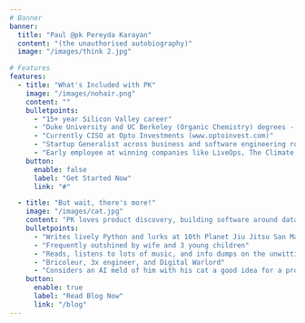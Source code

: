 ```yaml
---
# Banner
banner:
  title: "Paul @pk Pereyda Karayan"
  content: "(the unauthorised autobiography)"
  image: "/images/think 2.jpg"

# Features
features:
  - title: "What's Included with PK"
    image: "/images/nohair.png"
    content: ""
    bulletpoints:
      - "15+ year Silicon Valley career"
      - "Duke University and UC Berkeley (Organic Chemistry) degrees - lightly used"
      - "Currently CISO at Opto Investments (www.optoinvest.com)"
      - "Startup Generalist across business and software engineering roles. Solves hard problems that matter(tm)"
      - "Early employee at winning companies like LiveOps, The Climate Corporation, Addepar, Primer.ai, and Opto Investments (>$5 Billion of market value, so far)"
    button:
      enable: false
      label: "Get Started Now"
      link: "#"

  - title: "But wait, there's more!"
    image: "/images/cat.jpg"
    content: "PK loves product discovery, building software around data, and business development/forward deployed engineering. But what else is a PK good for?"
    bulletpoints:
      - "Writes lively Python and lurks at 10th Planet Jiu Jitsu San Mateo"
      - "Frequently outshined by wife and 3 young children"
      - "Reads, listens to lots of music, and info dumps on the unwitting"
      - "Bricoleur, 3x engineer, and Digital Warlord"
      - "Considers an AI meld of him with his cat a good idea for a professional website"
    button:
      enable: true
      label: "Read Blog Now"
      link: "/blog"
---
```

